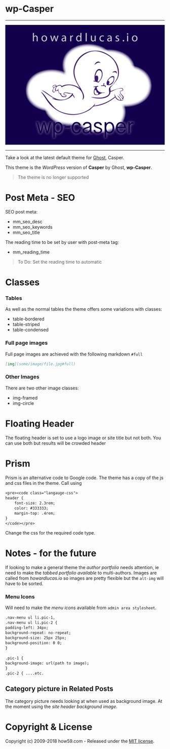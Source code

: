 # wp-Casper

___

![](screenshot.png)

____

Take a look at the latest default theme for [Ghost](http://github.com/tryghost/ghost/), Casper.

This theme is the _WordPress_ version of __Casper__ by Ghost,  __wp-Casper__.

> The theme is no longer supported

# Post Meta - SEO

SEO post meta:    
+ mm_seo_desc
+ mm_seo_keywords
+ mm_seo_title

The reading time to be set by user with post-meta tag:
+ mm_reading_time

> To Do: Set the reading time to automatic

# Classes

### Tables
As well as the normal tables the theme offers some variations with classes:
+ table-bordered
+ table-striped
+ table-condensed

### Full page images
Full page images are achieved with the following markdown `#full`

```markdown
[img](some/image/file.jpg#full)
```

### Other Images

There are two other image classes:

+ img-framed
+ img-circle

# Floating Header

The floating header is set to use a logo image or site title but not both. You can use both but results will be crowded header

# Prism
Prism is an alternative code to Google code. The theme has a copy of the js and css files in the theme. Call using

    <pre><code class="langauge-css">
    header {
        font-size: 2.3rem;
        color: #333333;
        margin-top: .4rem;
    }
    </code></pre>


Change the css for the required code type.


# Notes - for the future
If looking to make a general theme the _author portfolio_ needs attention, ie need to make the _tabbed portfolio available_ to multi-authors. Images are called from _howardlucas.io_ so images are pretty flexible but the `alt-img` will have to be sorted.

### Menu Icons

Will need to make the _menu icons_ available from `admin area stylesheet`.

    .nav-menu ul li.pic-1,
    .nav-menu ul li.pic-2 {
    padding-left: 34px;
    background-repeat: no-repeat;
    background-size: 25px 25px;
    background-position: 0 0;
    }

    .pic-1 {
    background-image: url(path to image);
    }
    .pic-2 { ....etc.

## Category picture in Related Posts
The category picture needs looking at when used as background image. At the moment using the _site header background image_.

# Copyright & License

Copyright (c) 2009-2018 how59.com - Released under the [MIT license](LICENSE).
